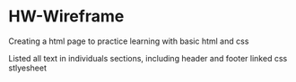 # HW-Wireframe

Creating a html page to practice learning with basic html and css
 

Listed all text in individuals sections, including header and footer
 linked css stlyesheet 